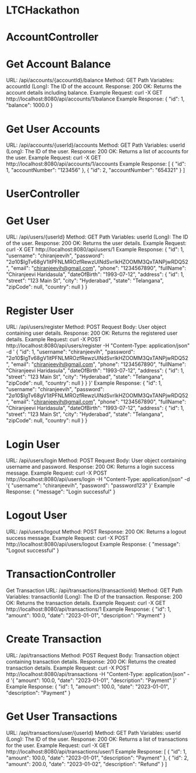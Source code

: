 # LTCHackathon

# AccountController
# Get Account Balance
URL: /api/accounts/{accountId}/balance
Method: GET
Path Variables:
accountId (Long): The ID of the account.
Response:
200 OK: Returns the account details including balance.
Example Request:
curl -X GET http://localhost:8080/api/accounts/1/balance
Example Response:
{
  "id": 1,
  "balance": 1000.0
}
# Get User Accounts
URL: /api/accounts/{userId}/accounts
Method: GET
Path Variables:
userId (Long): The ID of the user.
Response:
200 OK: Returns a list of accounts for the user.
Example Request:
curl -X GET http://localhost:8080/api/accounts/1/accounts
Example Response:
[
  {
    "id": 1,
    "accountNumber": "123456"
  },
  {
    "id": 2,
    "accountNumber": "654321"
  }
]
# UserController
# Get User
URL: /api/users/{userId}
Method: GET
Path Variables:
userId (Long): The ID of the user.
Response:
200 OK: Returns the user details.
Example Request:
curl -X GET http://localhost:8080/api/users/1
Example Response:
{
    "id": 1,
    "username": "chiranjeevih",
    "password": "$2a$10$IgTv68gV1itPFNLMROzfRewzUlNdSvrIkHZOOMM3QxTANPjwRDQ52",
    "email": "chiranjeevih@gmail.com",
    "phone": "1234567890",
    "fullName": "Chiranjeevi Haridasula",
    "dateOfBirth": "1993-07-12",
    "address": {
        "id": 1,
        "street": "123 Main St",
        "city": "Hyderabad",
        "state": "Telangana",
        "zipCode": null,
        "country": null
    }
}
# Register User
URL: /api/users/register
Method: POST
Request Body:
User object containing user details.
Response:
200 OK: Returns the registered user details.
Example Request:
curl -X POST http://localhost:8080/api/users/register -H "Content-Type: application/json" -d '
{
    "id": 1,
    "username": "chiranjeevih",
    "password": "$2a$10$IgTv68gV1itPFNLMROzfRewzUlNdSvrIkHZOOMM3QxTANPjwRDQ52",
    "email": "chiranjeevih@gmail.com",
    "phone": "1234567890",
    "fullName": "Chiranjeevi Haridasula",
    "dateOfBirth": "1993-07-12",
    "address": {
        "id": 1,
        "street": "123 Main St",
        "city": "Hyderabad",
        "state": "Telangana",
        "zipCode": null,
        "country": null
    }
}
}'
Example Response:
{
    "id": 1,
    "username": "chiranjeevih",
    "password": "$2a$10$IgTv68gV1itPFNLMROzfRewzUlNdSvrIkHZOOMM3QxTANPjwRDQ52",
    "email": "chiranjeevih@gmail.com",
    "phone": "1234567890",
    "fullName": "Chiranjeevi Haridasula",
    "dateOfBirth": "1993-07-12",
    "address": {
        "id": 1,
        "street": "123 Main St",
        "city": "Hyderabad",
        "state": "Telangana",
        "zipCode": null,
        "country": null
    }
}
# Login User
URL: /api/users/login
Method: POST
Request Body:
User object containing username and password.
Response:
200 OK: Returns a login success message.
Example Request:
curl -X POST http://localhost:8080/api/users/login -H "Content-Type: application/json" -d '{
  "username": "chiranjeevih",
  "password": "password123"
}'
Example Response:
{
  "message": "Login successful"
}
# Logout User
URL: /api/users/logout
Method: POST
Response:
200 OK: Returns a logout success message.
Example Request:
curl -X POST http://localhost:8080/api/users/logout
Example Response:
{
  "message": "Logout successful"
}
# TransactionController
Get Transaction
URL: /api/transactions/{transactionId}
Method: GET
Path Variables:
transactionId (Long): The ID of the transaction.
Response:
200 OK: Returns the transaction details.
Example Request:
curl -X GET http://localhost:8080/api/transactions/1
Example Response:
{
  "id": 1,
  "amount": 100.0,
  "date": "2023-01-01",
  "description": "Payment"
}
# Create Transaction
URL: /api/transactions
Method: POST
Request Body:
Transaction object containing transaction details.
Response:
200 OK: Returns the created transaction details.
Example Request:
curl -X POST http://localhost:8080/api/transactions -H "Content-Type: application/json" -d '{
  "amount": 100.0,
  "date": "2023-01-01",
  "description": "Payment"
}'
Example Response:
{
  "id": 1,
  "amount": 100.0,
  "date": "2023-01-01",
  "description": "Payment"
}
# Get User Transactions
URL: /api/transactions/user/{userId}
Method: GET
Path Variables:
userId (Long): The ID of the user.
Response:
200 OK: Returns a list of transactions for the user.
Example Request:
curl -X GET http://localhost:8080/api/transactions/user/1
Example Response:
[
  {
    "id": 1,
    "amount": 100.0,
    "date": "2023-01-01",
    "description": "Payment"
  },
  {
    "id": 2,
    "amount": 200.0,
    "date": "2023-01-02",
    "description": "Refund"
  }
]
